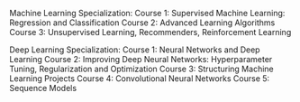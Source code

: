 Machine Learning Specialization:
          Course 1: Supervised Machine Learning: Regression and Classification
          Course 2: Advanced Learning Algorithms
          Course 3: Unsupervised Learning, Recommenders, Reinforcement Learning

Deep Learning Specialization:
          Course 1: Neural Networks and Deep Learning
          Course 2: Improving Deep Neural Networks: Hyperparameter Tuning, Regularization and Optimization
          Course 3: Structuring Machine Learning Projects
          Course 4: Convolutional Neural Networks
          Course 5: Sequence Models


